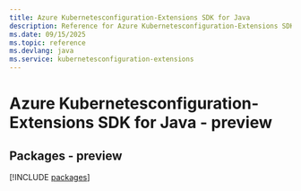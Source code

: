 ```yaml
---
title: Azure Kubernetesconfiguration-Extensions SDK for Java
description: Reference for Azure Kubernetesconfiguration-Extensions SDK for Java
ms.date: 09/15/2025
ms.topic: reference
ms.devlang: java
ms.service: kubernetesconfiguration-extensions
---
```

# Azure Kubernetesconfiguration-Extensions SDK for Java - preview
## Packages - preview
[!INCLUDE [packages](kubernetesconfiguration-extensions-index.md)]
